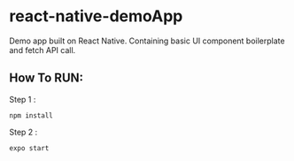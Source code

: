 # react-native-demoApp
Demo app built on React Native. Containing basic UI component boilerplate and fetch API call.

## How To RUN: 

Step 1 :
```
npm install
```

Step 2 :
```
expo start
```
